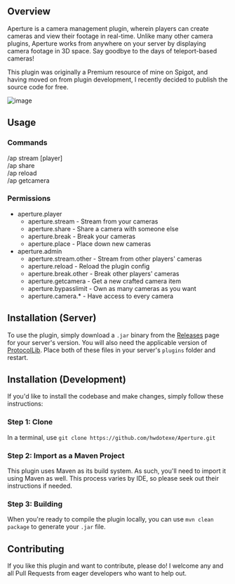 ## Overview
Aperture is a camera management plugin, wherein players can create cameras and view their footage in real-time. Unlike many other camera plugins, Aperture works from anywhere on your server by displaying camera footage in 3D space. Say goodbye to the days of teleport-based cameras!

This plugin was originally a Premium resource of mine on Spigot, and having moved on from plugin development, I recently decided to publish the source code for free.

![image](https://i.imgur.com/jIRlKHv.gif)

## Usage
### Commands
/ap stream [player]  
/ap share  
/ap reload  
/ap getcamera

### Permissions
- aperture.player
  - aperture.stream - Stream from your cameras
  - aperture.share - Share a camera with someone else
  - aperture.break - Break your cameras
  - aperture.place - Place down new cameras
- aperture.admin
  - aperture.stream.other - Stream from other players' cameras
  - aperture.reload - Reload the plugin config
  - aperture.break.other - Break other players' cameras
  - aperture.getcamera - Get a new crafted camera item
  - aperture.bypasslimit - Own as many cameras as you want
  - aperture.camera.*  - Have access to every camera

## Installation (Server)
To use the plugin, simply download a `.jar` binary from the [Releases](https://github.com/hwdotexe/Aperture/releases) page for your server's version. You will also need the applicable version of [ProtocolLib](https://www.spigotmc.org/resources/protocollib.1997/). Place both of these files in your server's `plugins` folder and restart.

## Installation (Development)
If you'd like to install the codebase and make changes, simply follow these instructions:

### Step 1: Clone
In a terminal, use `git clone https://github.com/hwdotexe/Aperture.git`

### Step 2: Import as a Maven Project
This plugin uses Maven as its build system. As such, you'll need to import it using Maven as well. This process varies by IDE, so please seek out their instructions if needed.

### Step 3: Building
When you're ready to compile the plugin locally, you can use `mvn clean package` to generate your `.jar` file. 

## Contributing
If you like this plugin and want to contribute, please do! I welcome any and all Pull Requests from eager developers who want to help out. 
